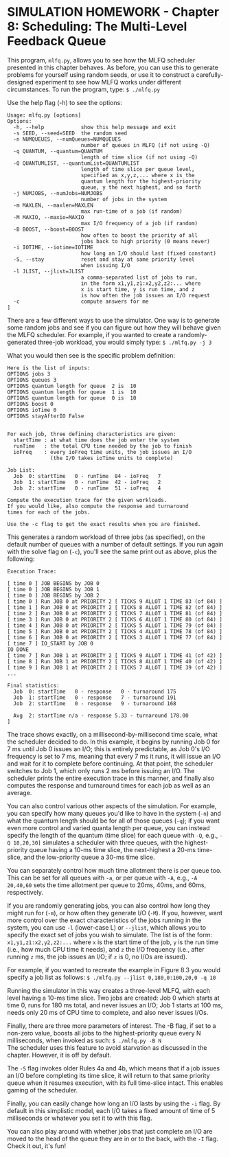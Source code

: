 # SIMULATION HOMEWORK - Chapter 8: Scheduling: The Multi-Level Feedback Queue


This program, `mlfq.py`, allows you to see how the MLFQ scheduler presented in
this chapter behaves. As before, you can use this to generate problems for
yourself using random seeds, or use it to construct a carefully-designed
experiment to see how MLFQ works under different circumstances. To run the
program, type: `$ ./mlfq.py`

Use the help flag (-h) to see the options:

```
Usage: mlfq.py [options]
Options:
  -h, --help            show this help message and exit
  -s SEED, --seed=SEED  the random seed
  -n NUMQUEUES, --numQueues=NUMQUEUES
                        number of queues in MLFQ (if not using -Q)
  -q QUANTUM, --quantum=QUANTUM
                        length of time slice (if not using -Q)
  -Q QUANTUMLIST, --quantumList=QUANTUMLIST
                        length of time slice per queue level,
                        specified as x,y,z,... where x is the
                        quantum length for the highest-priority
                        queue, y the next highest, and so forth
  -j NUMJOBS, --numJobs=NUMJOBS
                        number of jobs in the system
  -m MAXLEN, --maxlen=MAXLEN
                        max run-time of a job (if random)
  -M MAXIO, --maxio=MAXIO
                        max I/O frequency of a job (if random)
  -B BOOST, --boost=BOOST
                        how often to boost the priority of all
                        jobs back to high priority (0 means never)
  -i IOTIME, --iotime=IOTIME
                        how long an I/O should last (fixed constant)
  -S, --stay            reset and stay at same priority level
                        when issuing I/O
  -l JLIST, --jlist=JLIST
                        a comma-separated list of jobs to run,
                        in the form x1,y1,z1:x2,y2,z2:... where
                        x is start time, y is run time, and z
                        is how often the job issues an I/O request
  -c                    compute answers for me
]
```

There are a few different ways to use the simulator. One way is to generate some
random jobs and see if you can figure out how they will behave given the MLFQ
scheduler. For example, if you wanted to create a randomly-generated three-job
workload, you would simply type: `$ ./mlfq.py -j 3`

What you would then see is the specific problem definition:

```
Here is the list of inputs:
OPTIONS jobs 3
OPTIONS queues 3
OPTIONS quantum length for queue  2 is  10
OPTIONS quantum length for queue  1 is  10
OPTIONS quantum length for queue  0 is  10
OPTIONS boost 0
OPTIONS ioTime 0
OPTIONS stayAfterIO False


For each job, three defining characteristics are given:
  startTime : at what time does the job enter the system
  runTime   : the total CPU time needed by the job to finish
  ioFreq    : every ioFreq time units, the job issues an I/O
              (the I/O takes ioTime units to complete)

Job List:
  Job  0: startTime   0 - runTime  84 - ioFreq   7
  Job  1: startTime   0 - runTime  42 - ioFreq   2
  Job  2: startTime   0 - runTime  51 - ioFreq   4

Compute the execution trace for the given workloads.
If you would like, also compute the response and turnaround
times for each of the jobs.

Use the -c flag to get the exact results when you are finished.
```

This generates a random workload of three jobs (as specified), on the default
number of queues with a number of default settings. If you run again with the
solve flag on (`-c`), you'll see the same print out as above, plus the following:

```
Execution Trace:

[ time 0 ] JOB BEGINS by JOB 0
[ time 0 ] JOB BEGINS by JOB 1
[ time 0 ] JOB BEGINS by JOB 2
[ time 0 ] Run JOB 0 at PRIORITY 2 [ TICKS 9 ALLOT 1 TIME 83 (of 84) ]
[ time 1 ] Run JOB 0 at PRIORITY 2 [ TICKS 8 ALLOT 1 TIME 82 (of 84) ]
[ time 2 ] Run JOB 0 at PRIORITY 2 [ TICKS 7 ALLOT 1 TIME 81 (of 84) ]
[ time 3 ] Run JOB 0 at PRIORITY 2 [ TICKS 6 ALLOT 1 TIME 80 (of 84) ]
[ time 4 ] Run JOB 0 at PRIORITY 2 [ TICKS 5 ALLOT 1 TIME 79 (of 84) ]
[ time 5 ] Run JOB 0 at PRIORITY 2 [ TICKS 4 ALLOT 1 TIME 78 (of 84) ]
[ time 6 ] Run JOB 0 at PRIORITY 2 [ TICKS 3 ALLOT 1 TIME 77 (of 84) ]
[ time 7 ] IO_START by JOB 0
IO DONE
[ time 7 ] Run JOB 1 at PRIORITY 2 [ TICKS 9 ALLOT 1 TIME 41 (of 42) ]
[ time 8 ] Run JOB 1 at PRIORITY 2 [ TICKS 8 ALLOT 1 TIME 40 (of 42) ]
[ time 9 ] Run JOB 1 at PRIORITY 2 [ TICKS 7 ALLOT 1 TIME 39 (of 42) ]
...

Final statistics:
  Job  0: startTime   0 - response   0 - turnaround 175
  Job  1: startTime   0 - response   7 - turnaround 191
  Job  2: startTime   0 - response   9 - turnaround 168

  Avg  2: startTime n/a - response 5.33 - turnaround 178.00
]
```

The trace shows exactly, on a millisecond-by-millisecond time scale, what the
scheduler decided to do. In this example, it begins by running Job 0 for 7 ms
until Job 0 issues an I/O; this is entirely predictable, as Job 0's I/O
frequency is set to 7 ms, meaning that every 7 ms it runs, it will issue an I/O
and wait for it to complete before continuing. At that point, the scheduler
switches to Job 1, which only runs 2 ms before issuing an I/O. The scheduler
prints the entire execution trace in this manner, and finally also computes the
response and turnaround times for each job as well as an average.

You can also control various other aspects of the simulation. For example, you
can specify how many queues you'd like to have in the system (`-n`) and what the
quantum length should be for all of those queues (`-q`); if you want even more
control and varied quanta length per queue, you can instead specify the length
of the quantum (time slice) for each queue with `-Q`, e.g., `-Q 10,20,30]`
simulates a scheduler with three queues, with the highest-priority queue having
a 10-ms time slice, the next-highest a 20-ms time-slice, and the low-priority
queue a 30-ms time slice.

You can separately control how much time allotment there is per queue too. This
can be set for all queues with `-a`, or per queue with `-A`, e.g., `-A 20,40,60`
sets the time allotment per queue to 20ms, 40ms, and 60ms, respectively.

If you are randomly generating jobs, you can also control how long they might
run for (`-m`), or how often they generate I/O (`-M`). If you, however, want
more control over the exact characteristics of the jobs running in the system,
you can use `-l` (lower-case L) or `--jlist`, which allows you to specify the
exact set of jobs you wish to simulate. The list is of the form:
`x1,y1,z1:x2,y2,z2:...` where `x` is the start time of the job, `y` is the run
time (i.e., how much CPU time it needs), and `z` the I/O frequency (i.e., after
running `z` ms, the job issues an I/O; if `z` is 0, no I/Os are issued).

For example, if you wanted to recreate the example in Figure 8.3
you would specify a job list as follows: `$ ./mlfq.py --jlist 0,180,0:100,20,0 -q 10`

Running the simulator in this way creates a three-level MLFQ, with each level
having a 10-ms time slice. Two jobs are created: Job 0 which starts at time 0,
runs for 180 ms total, and never issues an I/O; Job 1 starts at 100 ms, needs
only 20 ms of CPU time to complete, and also never issues I/Os.

Finally, there are three more parameters of interest. The -B flag, if set to a
non-zero value, boosts all jobs to the highest-priority queue every N
milliseconds, when invoked as such: `$ ./mlfq.py -B N`  
The scheduler uses this feature to avoid starvation as discussed in the
chapter. However, it is off by default.

The `-S` flag invokes older Rules 4a and 4b, which means that if a job issues an
I/O before completing its time slice, it will return to that same priority
queue when it resumes execution, with its full time-slice intact. This
enables gaming of the scheduler.

Finally, you can easily change how long an I/O lasts by using the `-i` flag. By
default in this simplistic model, each I/O takes a fixed amount of time of 5
milliseconds or whatever you set it to with this flag.

You can also play around with whether jobs that just complete an I/O are moved
to the head of the queue they are in or to the back, with the `-I` flag. Check
it out, it's fun!
